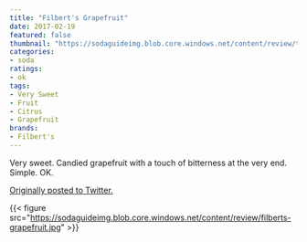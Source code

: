 ```yaml
---
title: "Filbert's Grapefruit"
date: 2017-02-19
featured: false
thumbnail: "https://sodaguideimg.blob.core.windows.net/content/review/thumbs/filberts-grapefruit.jpg"
categories:
- soda
ratings:
- ok
tags:
- Very Sweet
- Fruit
- Citrus
- Grapefruit
brands:
- Filbert's
---
```


Very sweet. Candied grapefruit with a touch of bitterness at the very end. Simple. OK.

[Originally posted to Twitter.](https://twitter.com/Cavorter/status/833441511543037953)

{{< figure src="https://sodaguideimg.blob.core.windows.net/content/review/filberts-grapefruit.jpg" >}}

